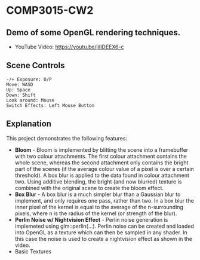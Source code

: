 # COMP3015-CW2
## Demo of some OpenGL rendering techniques.

 - YouTube Video: https://youtu.be/jiIIDEEX6-c

## Scene Controls
```
-/+ Exposure: O/P
Move: WASD
Up: Space
Down: Shift
Look around: Mouse
Switch Effects: Left Mouse Button
```
## Explanation

This project demonstrates the following features:
 - __Bloom__ - Bloom is implemented by blitting the scene into a framebuffer with two colour attachments. The first colour attachment contains the whole scene, whereas the second attachment only contains the bright part of the scenes (if the average colour value of a pixel is over a certain threshold). A box blur is applied to the data found in colour attachment two. Using additive blending, the bright (and now blurred) texture is combined with the original scene to create the bloom effect.
 - __Box Blur__ - A box blur is a much simpler blur than a Gaussian blur to implement, and only requires one pass, rather than two. In a box blur the inner pixel of the kernel is equal to the average of the n-surrounding pixels, where n is the radius of the kernel (or strength of the blur).
 - __Perlin Noise w/ Nightvision Effect__ - Perlin noise generation is implemeted using glm::perlin(...). Perlin noise can be created and loaded into OpenGL as a texture which can then be sampled in any shader. In this case the noise is used to create a nightvision effect as shown in the video.
 - Basic Textures